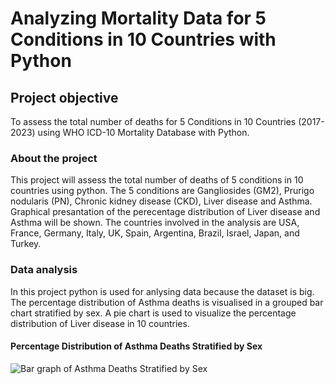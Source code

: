 # Analyzing Mortality Data for 5 Conditions in 10 Countries with Python
## **Project objective**
To assess the total number of deaths for 5 Conditions in 10 Countries (2017-2023) using WHO ICD-10 Mortality Database with Python.
### **About the project**
This project  will assess the total number of deaths of 5 conditions in 10 countries using python. The 5 conditions are Gangliosides (GM2), Prurigo nodularis (PN), Chronic kidney disease (CKD), Liver disease and Asthma. Graphical presantation of the perecentage distribution of Liver disease and Asthma will be shown. The countries involved in the analysis are USA, France, Germany, Italy, UK, Spain, Argentina, Brazil, Israel, Japan, and Turkey.
### **Data analysis**
In this project python is used for anlysing data because the dataset is big. The percentage distribution of Asthma deaths is visualised in a grouped bar chart stratified by sex. A pie chart is used to visualize the percentage distribution of Liver disease in 10 countries.
#### Percentage Distribution of Asthma Deaths Stratified by Sex
![Bar graph of Asthma Deaths Stratified by Sex]()
